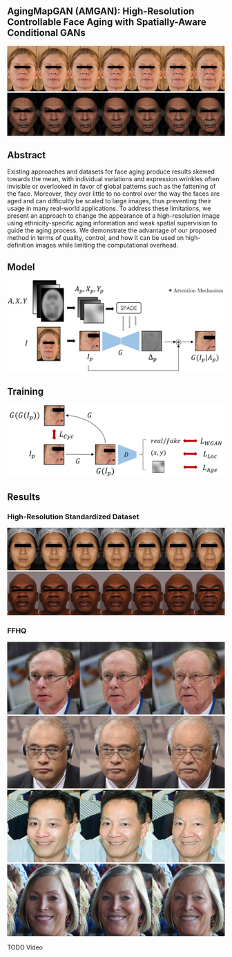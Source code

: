 ## AgingMapGAN (AMGAN): High-Resolution Controllable Face Aging with Spatially-Aware Conditional GANs

![cau2](img/ours_cau2_cropped.jpg)
![ind2](img/ours_ind2_cropped.jpg)


## Abstract

Existing approaches and datasets for face aging produce results skewed towards the mean, with individual variations and expression wrinkles often invisible or overlooked in favor of global patterns such as the fattening of the face. Moreover, they over little to no control over the way the faces are aged and can difficultly be scaled to large images, thus preventing their usage in many real-world applications. To address these limitations, we present an approach to change the appearance of a high-resolution image using ethnicity-specific aging information and weak spatial supervision to guide the aging process. We demonstrate the advantage of our proposed method in terms of quality, control, and how it can be used on high-definition images while limiting the computational overhead.

## Model
![model](img/model_hd.jpg)

## Training
![training](img/training_hd.jpg)


## Results
### High-Resolution Standardized Dataset
![chi1](img/ours_chi1_cropped.jpg)
![afr1](img/ours_afr1_cropped.jpg)

### FFHQ
![ffhq_cau31](img/ffhq_cau3.jpg)![ffhq_afr2](img/ffhq_afr2.jpg)
![ffhq_chi1](img/ffhq_chi1.jpg)![ffhq_cau5](img/ffhq_cau5.jpg)

TODO Video